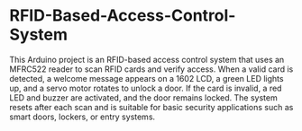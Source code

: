 # RFID-Based-Access-Control-System
This Arduino project is an RFID-based access control system that uses an MFRC522 reader to scan RFID cards and verify access. When a valid card is detected, a welcome message appears on a 1602 LCD, a green LED lights up, and a servo motor rotates to unlock a door. If the card is invalid, a red LED and buzzer are activated, and the door remains locked. The system resets after each scan and is suitable for basic security applications such as smart doors, lockers, or entry systems.
